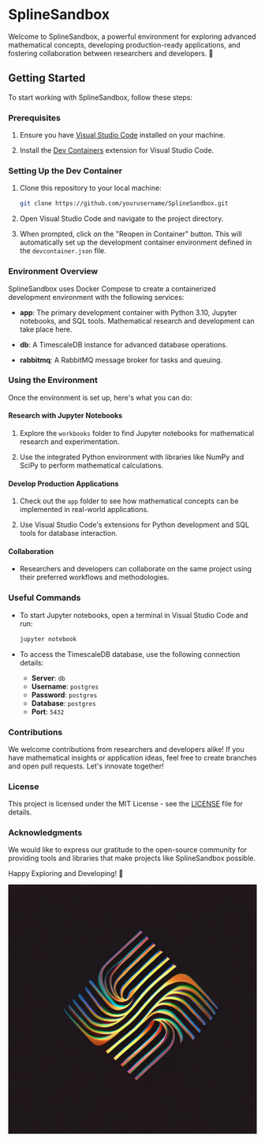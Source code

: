 # SplineSandbox

Welcome to SplineSandbox, a powerful environment for exploring advanced mathematical concepts, developing production-ready applications, and fostering collaboration between researchers and developers. 🚀

## Getting Started

To start working with SplineSandbox, follow these steps:

### Prerequisites

1. Ensure you have [Visual Studio Code](https://code.visualstudio.com/download) installed on your machine.

2. Install the [Dev Containers](https://marketplace.visualstudio.com/items?itemName=ms-vscode-remote.remote-containers) extension for Visual Studio Code.

### Setting Up the Dev Container

1. Clone this repository to your local machine:

   ```bash
   git clone https://github.com/yourusername/SplineSandbox.git
   ```

2. Open Visual Studio Code and navigate to the project directory.

3. When prompted, click on the "Reopen in Container" button. This will automatically set up the development container environment defined in the `devcontainer.json` file.

### Environment Overview

SplineSandbox uses Docker Compose to create a containerized development environment with the following services:

- **app**: The primary development container with Python 3.10, Jupyter notebooks, and SQL tools. Mathematical research and development can take place here.

- **db**: A TimescaleDB instance for advanced database operations.

- **rabbitmq**: A RabbitMQ message broker for tasks and queuing.

### Using the Environment

Once the environment is set up, here's what you can do:

#### Research with Jupyter Notebooks

1. Explore the `workbooks` folder to find Jupyter notebooks for mathematical research and experimentation.

2. Use the integrated Python environment with libraries like NumPy and SciPy to perform mathematical calculations.

#### Develop Production Applications

1. Check out the `app` folder to see how mathematical concepts can be implemented in real-world applications.

2. Use Visual Studio Code's extensions for Python development and SQL tools for database interaction.

#### Collaboration

- Researchers and developers can collaborate on the same project using their preferred workflows and methodologies.

### Useful Commands

- To start Jupyter notebooks, open a terminal in Visual Studio Code and run:

  ```bash
  jupyter notebook
  ```

- To access the TimescaleDB database, use the following connection details:

  - **Server**: `db`
  - **Username**: `postgres`
  - **Password**: `postgres`
  - **Database**: `postgres`
  - **Port**: `5432`

### Contributions

We welcome contributions from researchers and developers alike! If you have mathematical insights or application ideas, feel free to create branches and open pull requests. Let's innovate together!

### License

This project is licensed under the MIT License - see the [LICENSE](LICENSE) file for details.

### Acknowledgments

We would like to express our gratitude to the open-source community for providing tools and libraries that make projects like SplineSandbox possible.

Happy Exploring and Developing! 🚀

![SplineSandbox Logo](./images/splinelogo.jpeg)
